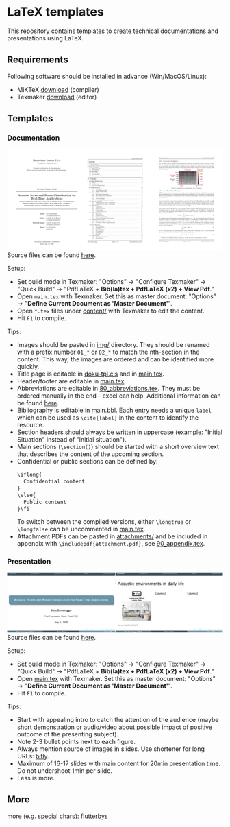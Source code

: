 # LaTeX templates
This repository contains templates to create technical documentations and presentations using LaTeX.

## Requirements 
Following software should be installed in advance (Win/MacOS/Linux):
- MiKTeX [download](https://miktex.org/download) (compiler)
- Texmaker [download](https://www.xm1math.net/texmaker/download.html) (editor)

## Templates

### Documentation
![documentation](img-doc.png)
Source files can be found [here](documentation/).

Setup:
- Set build mode in Texmaker: "Options" &rarr; "Configure Texmaker" &rarr; "Quick Build" &rarr; "PdfLaTeX + **Bib(la)tex + PdfLaTeX (x2) + View Pdf**."
- Open `main.tex` with Texmaker. Set this as master document: "Options" &rarr; "**Define Current Document as 'Master Document'**".
- Open `*.tex` files under [content/](documentation/content/) with Texmaker to edit the content.
- Hit `F1` to compile.

Tips:
- Images should be pasted in [img/](documentation/img/) directory. They should be renamed with a prefix number `01_*` or `02_*` to match the nth-section in the content. This way, the images are ordered and can be identified more quickly.
- Title page is editable in [doku-tpl.cls](documentation/doku-tpl.cls#L32-L91) and in [main.tex](documentation/main.tex#L218-L228).
- Header/footer are editable in [main.tex](documentation/main.tex#L250-L256).
- Abbreviations are editable in [80_abbreviations.tex](documentation/content/80_abbreviations.tex). They must be ordered manually in the end - excel can help. Additional information can be found [here](http://ctan.math.illinois.edu/macros/latex/contrib/acronym/acronym.pdf).
- Bibliography is editable in [main.bbl](documentation/main.bbl). Each entry needs a unique `label` which can be used as `\cite{label}` in the content to identify the resource.
- Section headers should always be written in uppercase (example: "Initial Situation" instead of "Initial situation").
- Main sections (`\section()`) should be started with a short overview text that describes the content of the upcoming section.
- Confidential or public sections can be defined by:
  ```
  \iflong{
	Confidential content
  }
  \else{
	Public content
  }\fi
  ```
  To switch between the compiled versions, either `\longtrue` or `\longfalse` can be uncommented in [main.tex](documentation/main.tex#L28-L29).
- Attachment PDFs can be pasted in [attachments/](documentation/attachments/) and be included in appendix with `\includepdf{attachment.pdf}`, see [90_appendix.tex](documentation/content/90_appendix.tex#L69-L73).

### Presentation
![presentation](img-pre.png)
Source files can be found [here](presentation/).

Setup:
- Set build mode in Texmaker: "Options" &rarr; "Configure Texmaker" &rarr; "Quick Build" &rarr; "PdfLaTeX + **Bib(la)tex + PdfLaTeX (x2) + View Pdf**."
- Open [main.tex](presentation/main.tex) with Texmaker. Set this as master document: "Options" &rarr; "**Define Current Document as 'Master Document'**".
- Hit `F1` to compile.

Tips:
- Start with appealing intro to catch the attention of the audience (maybe short demonstration or audio/video about possible impact of positive outcome of the presenting subject).
- Note 2-3 bullet points next to each figure.
- Always mention source of images in slides. Use shortener for long URLs: [bitly](https://bitly.com).
- Maximum of 16-17 slides with main content for 20min presentation time. Do not undershoot 1min per slide.
- Less is more.

## More 

more (e.g. special chars):
[flutterbys](https://www.flutterbys.com.au/stats/tut/tut17.1.html)
